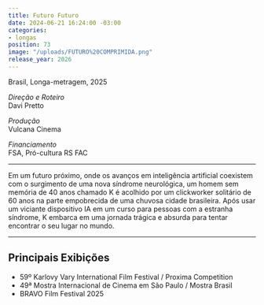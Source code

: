 ```yaml
---
title: Futuro Futuro
date: 2024-06-21 16:24:00 -03:00
categories:
- longas
position: 73
image: "/uploads/FUTURO%20COMPRIMIDA.png"
release_year: 2026
---
```


Brasil, Longa-metragem, 2025

*Direção e Roteiro*\
Davi Pretto

*Produção*\
Vulcana Cinema

*Financiamento*\
FSA, Pró-cultura RS FAC

---
Em um futuro próximo, onde os avanços em inteligência artificial coexistem com o surgimento de uma nova síndrome neurológica, um homem sem memória de 40 anos chamado K é acolhido por um clickworker solitário de 60 anos na parte empobrecida de uma chuvosa cidade brasileira. Após usar um viciante dispositivo IA em um curso para pessoas com a estranha síndrome, K embarca em uma jornada trágica e absurda para tentar encontrar o seu lugar no mundo.

---

## Principais Exibições

* 59º Karlovy Vary International Film Festival / Proxima Competition
* 49ª Mostra Internacional de Cinema em São Paulo / Mostra Brasil 
* BRAVO Film Festival 2025
